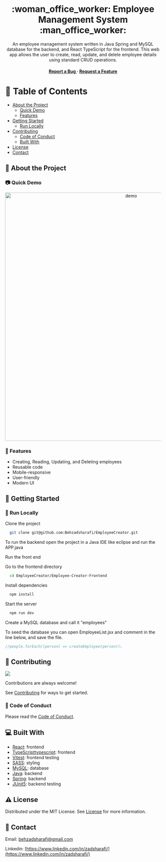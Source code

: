 <div align='center'>

<h1> :woman_office_worker: Employee Management System :man_office_worker: </h1>
<p>An employee management system written in Java Spring and MySQL database for the backend, and React TypeScript for the frontend. This web app allows the user to create, read, update, and delete employee details using standard CRUD operations.</p>

<h4>  <a href="https://github.com/Behzadsharafi/EmployeeCreator/issues"> Report a Bug </a> <span> · </span> <a href="https://github.com/Behzadsharafi/EmployeeCreator/issues"> Request a Feature </a> </h4>

</div>

# :notebook_with_decorative_cover: Table of Contents

- [About the Project](#star2-about-the-project)
  - [Quick Demo](#camera-quick-demo)
  - [Features](#dart-features)
- [Getting Started](#toolbox-getting-started)
  - [Run Locally](#running-run-locally)
- [Contributing](#wave-contributing)
  - [Code of Conduct](#scroll-code-of-conduct)
  - [Built With](#computer-built-with)
- [License](#warning-license)
- [Contact](#handshake-contact)

## :star2: About the Project

### :camera: Quick Demo

<div align="center"> <a href="#"><img src="employee-creator-frontend/src/assets/demo.gif" alt='demo' width='800'/></a> </div>

### :dart: Features

- Creating, Reading, Updating, and Deleting employees
- Reusable code
- Mobile-responsive
- User-friendly
- Modern UI

## :toolbox: Getting Started

### :running: Run Locally

Clone the project

```bash
  git clone git@github.com:Behzadsharafi/EmployeeCreator.git
```

To run the backend open the project in a Java IDE like eclipse and run the APP.java

Run the front end

Go to the frontend directory

```bash
  cd EmployeeCreator/Employee-Creator-Frontend
```

Install dependencies

```bash
  npm install
```

Start the server

```bash
  npm run dev
```

Create a MySQL database and call it "employees"

To seed the database you can open EmployeeList.jsx and comment in the line below, and save the file.

```jsx
//people.forEach((person) => createEmployee(person));
```

## :wave: Contributing

<a href="https://github.com/Behzadsharafi/EmployeeCreator/graphs/contributors"> <img src="https://contrib.rocks/image?repo=Louis3797/awesome-readme-template" /> </a>

Contributions are always welcome!

See [Contributing](https://github.com/Behzadsharafi/EmployeeCreator/blob/master/CONTRIBUTING.md) for ways to get started.

### :scroll: Code of Conduct

Please read the [Code of Conduct](https://github.com/Behzadsharafi/EmployeeCreator/blob/master/CODE_OF_CONDUCT.md).

## :computer: Built With

- [React](https://react.dev/): frontend
- [TypeScripttypescript](https://www.typescriptlang.org/): frontend
- [Vitest](https://vitest.dev/): frontend testing
- [SASS](https://sass-lang.com/): styling
- [MySQL](https://www.mysql.com/): database
- [Java](https://www.java.com/en/): backend
- [Spring](https://spring.io/): backend
- [JUnit5](https://junit.org/junit5/): backend testing

## :warning: License

Distributed under the MIT License. See [License](https://github.com/Behzadsharafi/EmployeeCreator/blob/master/LICENSE) for more information.

## :handshake: Contact

Email: behzadsharafi@gmail.com

Linkedin: [https://www.linkedin.com/in/zadsharafi/](https://www.linkedin.com/in/zadsharafi/)
